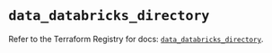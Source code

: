 # `data_databricks_directory`

Refer to the Terraform Registry for docs: [`data_databricks_directory`](https://registry.terraform.io/providers/databricks/databricks/1.48.2/docs/data-sources/directory).
